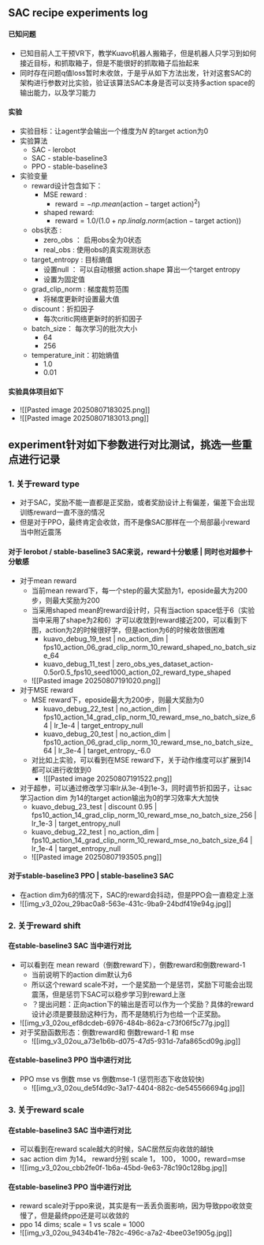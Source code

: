 ## SAC recipe experiments log
#### 已知问题
* 已知目前人工干预VR下，教学Kuavo机器人搬箱子，但是机器人只学习到如何接近目标，和抓取箱子，但是不能很好的抓取箱子后抬起来
* 同时存在问题q值loss暂时未收敛，于是乎从如下方法出发，针对这套SAC的架构进行参数对比实验，验证该算法SAC本身是否可以支持多action space的输出能力，以及学习能力

#### 实验
* 实验目标：让agent学会输出一个维度为$N$ 的target action为0
* 实验算法
	* SAC - lerobot
	* SAC - stable-baseline3
	* PPO - stable-baseline3
* 实验变量
	* reward设计包含如下：
		* MSE reward :
			* $\text{reward} = -np.mean( \text{action} - \text{target action}) ^ 2)$
		* shaped reward:
			* $\text{reward}= 1.0  /  (1.0 + np.linalg.norm( \text{action} - \text{target action}))$   
	* obs状态 : 
		* zero_obs ： 启用obs全为0状态
		* real_obs : 使用obs的真实观测状态
	* target_entropy : 目标熵值
		* 设置null ： 可以自动根据 action.shape 算出一个target entropy
		* 设置为固定值
	*  grad_clip_norm : 梯度裁剪范围
		* 将梯度更新时设置最大值
	*  discount：折扣因子
		* 每次critic网络更新时的折扣因子
	*  batch_size： 每次学习的批次大小
		* 64
		* 256
	*  temperature_init：初始熵值
		* 1.0
		* 0.01
#### 实验具体项目如下
* ![[Pasted image 20250807183025.png]]
* ![[Pasted image 20250807183013.png]]

## experiment针对如下参数进行对比测试，挑选一些重点进行记录

### 1. 关于reward type
* 对于SAC，奖励不能一直都是正奖励，或者奖励设计上有偏差，偏差下会出现训练reward一直不涨的情况
* 但是对于PPO，最终肯定会收敛，而不是像SAC那样在一个局部最小reward当中附近震荡
#### 对于 lerobot / stable-baseline3 SAC来说，reward十分敏感 | 同时也对超参十分敏感
* 对于mean reward
	* 当前mean reward下，每一个step的最大奖励为1，eposide最大为200步，则最大奖励为200
	* 当采用shaped mean的reward设计时，只有当action space低于6（实验当中采用了shape为2和6）才可以收敛到reward接近200，可以看到下图，action为2的时候很好学，但是action为6的时候收敛很困难
		* kuavo_debug_19_test | no_action_dim | fps10_action_06_grad_clip_norm_10_reward_shaped_no_batch_size_64
		* kuavo_debug_11_test | zero_obs_yes_dataset_action-0.5or0.5_fps10_seed1000_action_02_reward_type_shaped
	* ![[Pasted image 20250807191020.png]]
* 对于MSE reward
	* MSE reward下，eposide最大为200步，则最大奖励为0
		* kuavo_debug_22_test | no_action_dim | fps10_action_14_grad_clip_norm_10_reward_mse_no_batch_size_64 | lr_1e-4 | target_entropy_null
		* kuavo_debug_20_test | no_action_dim | fps10_action_06_grad_clip_norm_10_reward_mse_no_batch_size_64 | lr_3e-4 | target_entropy_-6.0
	* 对比如上实验，可以看到在MSE reward下，关于动作维度可以扩展到14都可以进行收敛到0
		* ![[Pasted image 20250807191522.png]]
* 对于超参，可以通过修改学习率lr从3e-4到1e-3，同时调节折扣因子，让sac学习action dim 为14的target action输出为0的学习效率大大加快
	* kuavo_debug_23_test | discount 0.95 | fps10_action_14_grad_clip_norm_10_reward_mse_no_batch_size_256 | lr_1e-3 | target_entropy_null
	* kuavo_debug_22_test | no_action_dim | fps10_action_14_grad_clip_norm_10_reward_mse_no_batch_size_64 | lr_1e-4 | target_entropy_null
	* ![[Pasted image 20250807193505.png]]
#### 对于stable-baseline3 PPO | stable-baseline3 SAC
* 在action dim为6的情况下，SAC的reward会抖动，但是PPO会一直稳定上涨
* ![[img_v3_02ou_29bac0a8-563e-431c-9ba9-24bdf419e94g.jpg]]

### 2. 关于reward shift
#### 在stable-baseline3 SAC 当中进行对比
* 可以看到在 mean reward（倒数reward下），倒数reward和倒数reward-1
	* 当前说明下的action dim默认为6
	* 所以这个reward scale不对，一个是奖励一个是惩罚，奖励下可能会出现震荡，但是惩罚下SAC可以稳步学习到reward上涨
	* ？提出问题：正向action下的输出是否可以作为一个奖励？具体的reward设计必须是要鼓励这种行为，而不是随机行为也给一个正奖励。
* ![[img_v3_02ou_ef8dcdeb-6976-484b-862a-c73f06f5c77g.jpg]]
* 对于奖励函数形态：倒数reward和 倒数reward-1 和 mse
	* ![[img_v3_02ou_a73e1b6b-d075-47d5-931d-7afa865cd09g.jpg]]

#### 在stable-baseline3 PPO 当中进行对比
* PPO mse vs 倒数 mse vs 倒数mse-1 (惩罚形态下收敛较快)
	* ![[img_v3_02ou_de5f4d9c-3a17-4404-882c-de545566694g.jpg]]
### 3. 关于reward scale
#### 在stable-baseline3 SAC 当中进行对比
* 可以看到在reward scale越大的时候，SAC居然反向收敛的越快
* sac action dim 为14。 reward分别 scale 1， 100， 1000，reward=mse
* ![[img_v3_02ou_cbb2fe0f-1b6a-45bd-9e63-78c190c128bg.jpg]]

#### 在stable-baseline3 PPO 当中进行对比
* reward scale对于ppo来说，其实是有一丢丢负面影响，因为导致ppo收敛变慢了，但是最终ppo还是可以收敛的
* ppo 14 dims; scale = 1 vs scale = 1000
* ![[img_v3_02ou_9434b41e-782c-496c-a7a2-4bee03e1905g.jpg]]